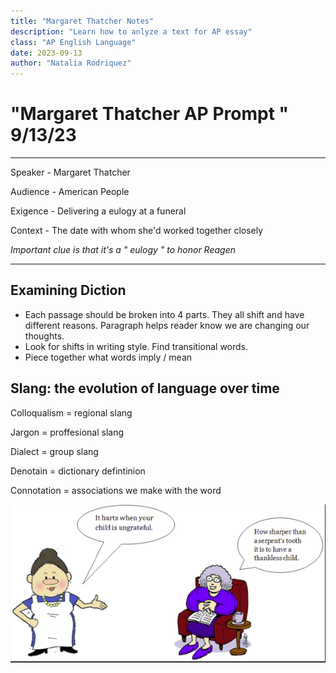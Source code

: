 ```yaml
---
title: "Margaret Thatcher Notes"
description: "Learn how to anlyze a text for AP essay" 
class: "AP English Language"
date: 2023-09-13
author: "Natalia Rodriquez"
---
```

# "Margaret Thatcher AP Prompt " 9/13/23
---
Speaker - Margaret Thatcher

Audience - American People

Exigence - Delivering a eulogy at a funeral 

Context - The date with whom she'd worked together closely 

*Important clue is that it's a " eulogy " to honor Reagen*

--- 
## Examining Diction 

- Each passage should be broken into 4 parts. They all shift and have different reasons. Paragraph helps reader know we are changing our thoughts. 
- Look for shifts in writing style. Find transitional words. 
- Piece together what words imply / mean

## Slang: the evolution of language over time

Colloqualism = regional slang 

Jargon = proffesional slang 

Dialect = group slang 

Denotain = dictionary defintinion 

Connotation = associations we make with the word 

![Slang Table](images/Screenshot%202023-09-29%20at%201.28.08%20PM.png)


